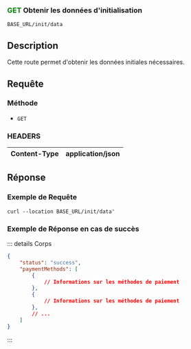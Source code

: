 ### <span style="color:green">GET</span> Obtenir les données d'initialisation

````
BASE_URL/init/data
````

## Description

Cette route permet d'obtenir les données initiales nécessaires.

## Requête

### Méthode

- `GET`

### HEADERS

| Content-Type | application/json |
| ------------ | ----------------- |

## Réponse

### Exemple de Requête

```curl
curl --location BASE_URL/init/data'
```

### Exemple de Réponse en cas de succès

::: details Corps  

```json
{
    "status": "success",
    "paymentMethods": [
        {
            // Informations sur les méthodes de paiement
        },
        {
            // Informations sur les méthodes de paiement
        },
        // ...
    ]
}
```

:::